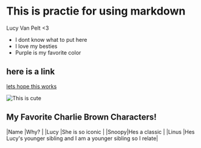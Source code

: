 # This is practie for using markdown

Lucy Van Pelt <3

- I dont know what to put here
- I love my besties
- Purple is my favorite color

## here is a link 
[lets hope this works](https://www.google.com/search?bih=676&biw=1194&dpr=2&fbs=AEQNm0A-5VTqs5rweptgTqb6m-Eb3TvVcv4l7eCyod9RtZW9874wvsYjTfpwMQKGHqKPG-IB7j9flyfH28tJSLVuVdcT1tesPpIhTR_8sOQ3FQrQWiVTfWhoIplDgGh5JzUv9F4u3riMB636EHR41DrkNY_uSRk347tLZsVeJqqyuWPTyXrtg-EYkFQYZqw6rWM1khGHS26HrYFGhj2QeE1uCS-2MrLbBw&q=lucy+van+pelt&rlz=1C5GCEM_enUS1124US1124&sa=X&safe=active&sca_esv=0a650f077e31c052&surl=1&udm=2&ved=2ahUKEwjSuN2zlv-IAxU-KFkFHfKWGEwQtKgLegQIHxAB)
 
![This is cute](https://encrypted-tbn0.gstatic.com/images?q=tbn:ANd9GcR0mlZii-I72-phz022YoM8j3aGoHWCJspzGa6SEvdkPkd1Xflw:https://static.wikia.nocookie.net/fiction-wrestling-multiverse/images/0/06/Lucy_van_pelt_tshirt.jpeg/revision/latest%3Fcb%3D20140302055355&s)

## My Favorite Charlie Brown Characters!

|Name  |Why?                                                              |
|Lucy  |She is so iconic                                                 |
|Snoopy|Hes a classic                                                    |
|Linus |Hes Lucy's younger sibling and I am a younger sibling so I relate|
